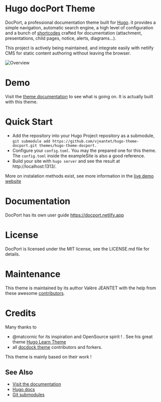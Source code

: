 # Hugo docPort Theme

DocPort, a professional documentation theme built for [Hugo](https://gohugo.io/). 
it provides a simple navigation, automatic search engine, a high level of configuration and a bunch of [shortcodes](https://docport.netlify.app/shortcodes/) crafted for documentation (attachment, presentations, child pages, notice, alerts, diagrams...).

This project is actively being maintained, and integrate easily with netlify CMS for static content authoring without leaving the browser.

![Overview](https://github.com/vjeantet/hugo-theme-docport/raw/master/images/tn2.png)

# Demo

Visit the [theme documentation](http://docport.netlify.com/) to see what is going on. It is actually built with this theme.

# Quick Start
- Add the repository into your Hugo Project repository as a submodule, `git submodule add https://github.com/vjeantet/hugo-theme-docport.git themes/hugo-theme-docport.`
- Configure your `config.toml`. You may the prepared one for this theme. The `config.toml` inside the exampleSite is also a good reference.
- Build your site with `hugo server` and see the result at http://localhost:1313/.

More on instalation methods exist, see more information in the [live demo website](https://docport.netlify.app/getting-start/installation/)

# Documentation
DocPort has its own user guide https://docport.netlify.app

# License
DocPort is licensed under the MIT license, see the LICENSE.md file for details.

# Maintenance
This theme is maintained by its author Valère JEANTET with the help from these awesome [contributors](https://docport.netlify.app/docport-theme/credits/).

# Credits
Many thanks to 
* @matcornic for its inspiration and OpenSource spirit ! . See his great theme [Hugo Learn Theme](https://github.com/matcornic/hugo-theme-learn)
* all [docdock theme](https://github.com/vjeantet/hugo-theme-docdock) contributors and forkers.

This theme is mainly based on their work !


## See Also
- [Visit the documentation](https://docport.netlify.app/)
- [Hugo docs](https://gohugo.io/getting-started/configuration/)
- [Git submodules](https://git-scm.com/docs/git-submodule)
